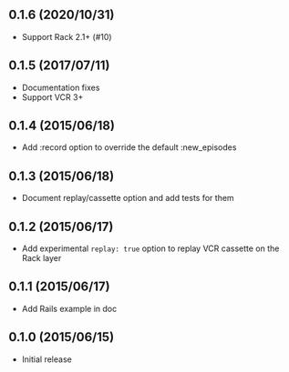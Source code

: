 ## 0.1.6 (2020/10/31)
- Support Rack 2.1+ (#10)

## 0.1.5 (2017/07/11)
- Documentation fixes
- Support VCR 3+

## 0.1.4 (2015/06/18)
- Add :record option to override the default :new_episodes

## 0.1.3 (2015/06/18)
- Document replay/cassette option and add tests for them

## 0.1.2 (2015/06/17)
- Add experimental `replay: true` option to replay VCR cassette on the Rack layer

## 0.1.1 (2015/06/17)
- Add Rails example in doc


## 0.1.0 (2015/06/15)
- Initial release

